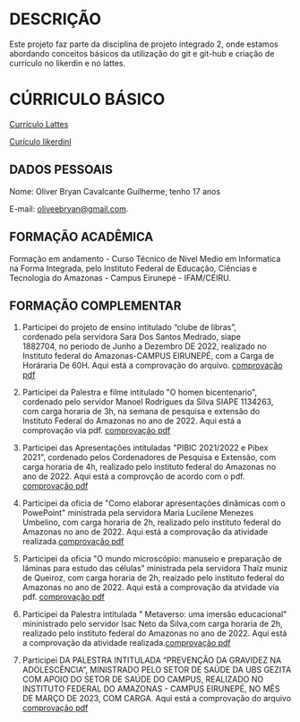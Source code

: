

# DESCRIÇÃO

Este projeto faz parte da disciplina de projeto integrado 2, onde estamos abordando conceitos básicos da utilização do git e git-hub e criação de currículo no likerdin e no lattes.

# CÚRRICULO BÁSICO

[Currículo Lattes]( http://lattes.cnpq.br/2143171031113767)

[Curículo likerdinl](www.linkedin.com/in/oliver-bryan-a74ab4300)

## DADOS PESSOAIS

Nome: Oliver Bryan Cavalcante Guilherme, tenho 17 anos

E-mail: oliveebryan@gmail.com.

## FORMAÇÃO ACADÊMICA

Formação em andamento - Curso Técnico de Nivel Medio em Informatica na Forma Integrada, pelo Instituto Federal de Educação, Ciências e Tecnologia do Amazonas - Campus Eirunepé - IFAM/CEIRU.

## FORMAÇÃO COMPLEMENTAR


1. Participei do projeto de ensino intitulado “clube de libras”,\
cordenado pela servidora Sara Dos Santos Medrado, siape\
1882704, no periodo de Junho a Dezembro DE 2022, realizado no\
Instituto federal do Amazonas-CAMPUS EIRUNEPÉ, com a Carga de Horáraria De 60H.
Aqui está a comprovação do arquivo.  [comprovação pdf](https://github.com/OliverBryanCavalcante/projeto-integrador-2-/blob/main/OLIVER.pdf)

2. Participei da Palestra e filme intitulado "O homen bicentenario", cordenado pelo servidor Manoel Rodrigues da Silva SIAPE 1134263, com carga horaria de 3h, na semana de pesquisa e extensão do Instituto Federal do Amazonas no ano de 2022. Aqui está a comprovação via pdf. [comprovação pdf](https://github.com/OliverBryanCavalcante/projeto-integrador-2-/blob/main/Sem%20ti%CC%81tulo.pdf)

3. Participei das Apresentações intituladas "PIBIC 2021/2022 e Pibex 2021", cordenado pelos Cordenadores de Pesquisa e Extensão, com carga horaria de 4h, realizado pelo instituto federal do Amazonas no ano de 2022. Aqui está a comprovção de acordo com o pdf. [comprovação pdf](https://github.com/OliverBryanCavalcante/projeto-integrador-2-/blob/main/pibex%202021.pdf)

4. Participei da oficia de "Como elaborar apresentações dinâmicas com o PowePoint" ministrada pela servidora Maria Lucilene Menezes Umbelino, com carga horaria de 2h, realizado pelo instituto federal do Amazonas no ano de 2022. Aqui está a comprovação da atividade realizada.[comprovação pdf](https://github.com/OliverBryanCavalcante/projeto-integrador-2-/blob/main/Power%20Point.pdf)

5. Participei da oficia "O mundo microscópio: manuseio e preparação de lâminas para estudo das células" ministrada pela servidora Thaíz muniz de Queiroz, com carga horaria de 2h, reaizado pelo instituto federal do Amazonas no ano de 2022. Aqui está a comprovação da atvidade via pdf. [comprovação pdf](https://github.com/OliverBryanCavalcante/projeto-integrador-2-/blob/main/Biologia.pdf)

6. Participei da Palestra intitulada " Metaverso: uma imersão educacional" mininistrado pelo servidor Isac Neto da Silva,com carga horaria de 2h, realizado pelo instituto federal do Amazonas no ano de 2022. Aqui está a comprovação da atividade realizada.[comprovação pdf](https://github.com/OliverBryanCavalcante/projeto-integrador-2-/blob/main/Metaverso.pdf)

7. Participei DA PALESTRA INTITULADA “PREVENÇÃO DA GRAVIDEZ NA ADOLESCÊNCIA”, MINISTRADO
PELO SETOR DE SAÚDE DA UBS GEZITA COM APOIO DO SETOR DE SAÚDE DO CAMPUS, REALIZADO NO
INSTITUTO FEDERAL DO AMAZONAS - CAMPUS EIRUNEPÉ, NO MÊS DE MARÇO DE 2023, COM CARGA. Aqui está a comprovação do arquivo [comprovação pdf](https://github.com/OliverBryanCavalcante/projeto-integrador-2-/blob/main/OLIVER%20BRYAN.pdf)


 
